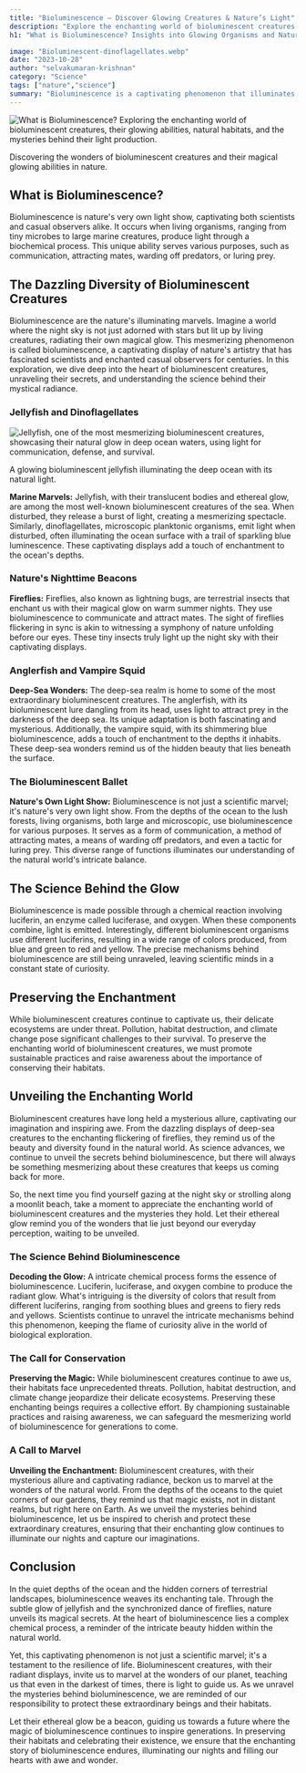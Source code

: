 ```yaml
---
title: "Bioluminescence – Discover Glowing Creatures & Nature’s Light"
description: "Explore the enchanting world of bioluminescent creatures. Learn how certain organisms produce light naturally and the science behind this fascinating phenomenon."
h1: "What is Bioluminescence? Insights into Glowing Organisms and Nature"

image: "Bioluminescent-dinoflagellates.webp"
date: "2023-10-28"
author: "selvakumaran-krishnan"
category: "Science"
tags: ["nature","science"]
summary: "Bioluminescence is a captivating phenomenon that illuminates the natural world with its magical glow. It is the ability of certain organisms to produce light through a chemical reaction within their bodies. In this article, we will embark on a journey to uncover the mysteries surrounding bioluminescent creatures and delve into the mesmerizing allure they possess."
---
```


![What is Bioluminescence? Exploring the enchanting world of bioluminescent creatures, their glowing abilities, natural habitats, and the mysteries behind their light production.](/assets/images/blog/Bioluminescent-dinoflagellates.webp "Discover Bioluminescence: The Fascinating Glow of Nature's Living Lights")

Discovering the wonders of bioluminescent creatures and their magical glowing abilities in nature.

What is Bioluminescence?
------------------------

Bioluminescence is nature's very own light show, captivating both scientists and casual observers alike. It occurs when living organisms, ranging from tiny microbes to large marine creatures, produce light through a biochemical process. This unique ability serves various purposes, such as communication, attracting mates, warding off predators, or luring prey.

The Dazzling Diversity of Bioluminescent Creatures
--------------------------------------------------

Bioluminescence are the nature's illuminating marvels. Imagine a world where the night sky is not just adorned with stars but lit up by living creatures, radiating their own magical glow. This mesmerizing phenomenon is called bioluminescence, a captivating display of nature's artistry that has fascinated scientists and enchanted casual observers for centuries. In this exploration, we dive deep into the heart of bioluminescent creatures, unraveling their secrets, and understanding the science behind their mystical radiance.

### Jellyfish and Dinoflagellates

![Jellyfish, one of the most mesmerizing bioluminescent creatures, showcasing their natural glow in deep ocean waters, using light for communication, defense, and survival.](/assets/images/blog/jelly-fish-Bioluminescence.webp "Jellyfish: The Glowing Marvels of Bioluminescent Ocean Life")

A glowing bioluminescent jellyfish illuminating the deep ocean with its natural light.

**Marine Marvels:** Jellyfish, with their translucent bodies and ethereal glow, are among the most well-known bioluminescent creatures of the sea. When disturbed, they release a burst of light, creating a mesmerizing spectacle. Similarly, dinoflagellates, microscopic planktonic organisms, emit light when disturbed, often illuminating the ocean surface with a trail of sparkling blue luminescence. These captivating displays add a touch of enchantment to the ocean's depths.

### Nature's Nighttime Beacons

**Fireflies:** Fireflies, also known as lightning bugs, are terrestrial insects that enchant us with their magical glow on warm summer nights. They use bioluminescence to communicate and attract mates. The sight of fireflies flickering in sync is akin to witnessing a symphony of nature unfolding before our eyes. These tiny insects truly light up the night sky with their captivating displays.

### Anglerfish and Vampire Squid

**Deep-Sea Wonders:** The deep-sea realm is home to some of the most extraordinary bioluminescent creatures. The anglerfish, with its bioluminescent lure dangling from its head, uses light to attract prey in the darkness of the deep sea. Its unique adaptation is both fascinating and mysterious. Additionally, the vampire squid, with its shimmering blue bioluminescence, adds a touch of enchantment to the depths it inhabits. These deep-sea wonders remind us of the hidden beauty that lies beneath the surface.

### The Bioluminescent Ballet

**Nature's Own Light Show:** Bioluminescence is not just a scientific marvel; it's nature's very own light show. From the depths of the ocean to the lush forests, living organisms, both large and microscopic, use bioluminescence for various purposes. It serves as a form of communication, a method of attracting mates, a means of warding off predators, and even a tactic for luring prey. This diverse range of functions illuminates our understanding of the natural world's intricate balance.

The Science Behind the Glow
---------------------------

Bioluminescence is made possible through a chemical reaction involving luciferin, an enzyme called luciferase, and oxygen. When these components combine, light is emitted. Interestingly, different bioluminescent organisms use different luciferins, resulting in a wide range of colors produced, from blue and green to red and yellow. The precise mechanisms behind bioluminescence are still being unraveled, leaving scientific minds in a constant state of curiosity.

Preserving the Enchantment
--------------------------

While bioluminescent creatures continue to captivate us, their delicate ecosystems are under threat. Pollution, habitat destruction, and climate change pose significant challenges to their survival. To preserve the enchanting world of bioluminescent creatures, we must promote sustainable practices and raise awareness about the importance of conserving their habitats.

Unveiling the Enchanting World
------------------------------

Bioluminescent creatures have long held a mysterious allure, captivating our imagination and inspiring awe. From the dazzling displays of deep-sea creatures to the enchanting flickering of fireflies, they remind us of the beauty and diversity found in the natural world. As science advances, we continue to unveil the secrets behind bioluminescence, but there will always be something mesmerizing about these creatures that keeps us coming back for more.

So, the next time you find yourself gazing at the night sky or strolling along a moonlit beach, take a moment to appreciate the enchanting world of bioluminescent creatures and the mysteries they hold. Let their ethereal glow remind you of the wonders that lie just beyond our everyday perception, waiting to be unveiled.

### The Science Behind Bioluminescence

**Decoding the Glow:** A intricate chemical process forms the essence of bioluminescence. Luciferin, luciferase, and oxygen combine to produce the radiant glow. What's intriguing is the diversity of colors that result from different luciferins, ranging from soothing blues and greens to fiery reds and yellows. Scientists continue to unravel the intricate mechanisms behind this phenomenon, keeping the flame of curiosity alive in the world of biological exploration.

### The Call for Conservation

**Preserving the Magic:** While bioluminescent creatures continue to awe us, their habitats face unprecedented threats. Pollution, habitat destruction, and climate change jeopardize their delicate ecosystems. Preserving these enchanting beings requires a collective effort. By championing sustainable practices and raising awareness, we can safeguard the mesmerizing world of bioluminescence for generations to come.

### A Call to Marvel

**Unveiling the Enchantment:** Bioluminescent creatures, with their mysterious allure and captivating radiance, beckon us to marvel at the wonders of the natural world. From the depths of the oceans to the quiet corners of our gardens, they remind us that magic exists, not in distant realms, but right here on Earth. As we unveil the mysteries behind bioluminescence, let us be inspired to cherish and protect these extraordinary creatures, ensuring that their enchanting glow continues to illuminate our nights and capture our imaginations.

Conclusion
----------

In the quiet depths of the ocean and the hidden corners of terrestrial landscapes, bioluminescence weaves its enchanting tale. Through the subtle glow of jellyfish and the synchronized dance of fireflies, nature unveils its magical secrets. At the heart of bioluminescence lies a complex chemical process, a reminder of the intricate beauty hidden within the natural world.

Yet, this captivating phenomenon is not just a scientific marvel; it's a testament to the resilience of life. Bioluminescent creatures, with their radiant displays, invite us to marvel at the wonders of our planet, teaching us that even in the darkest of times, there is light to guide us. As we unravel the mysteries behind bioluminescence, we are reminded of our responsibility to protect these extraordinary beings and their habitats.

Let their ethereal glow be a beacon, guiding us towards a future where the magic of bioluminescence continues to inspire generations. In preserving their habitats and celebrating their existence, we ensure that the enchanting story of bioluminescence endures, illuminating our nights and filling our hearts with awe and wonder.